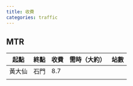 ```yaml
---
title: 收費
categories: traffic
---
```

## MTR

| 起點  | 終點  | 收費  | 需時（大約） | 站數  |
| --- | --- | --- | ------ | --- |
| 黃大仙 | 石門  | 8.7 |        |     |
|     |     |     |        |     |
